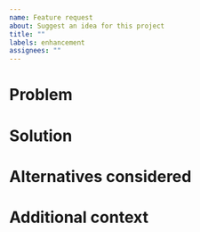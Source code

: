 ```yaml
---
name: Feature request
about: Suggest an idea for this project
title: ""
labels: enhancement
assignees: ""
---
```


# Problem

<!-- Describe the problem your suggestion sets out to solve. -->

# Solution

<!-- Describe your suggestion. -->

# Alternatives considered

<!-- Describe any alternative solutions you have considered. -->

# Additional context

<!-- If applicable. -->
